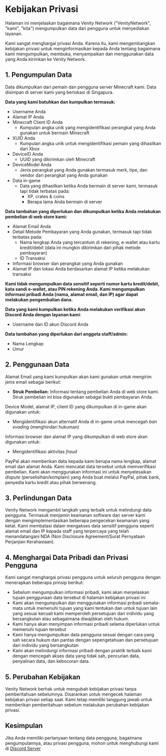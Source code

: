 # Kebijakan Privasi

Halaman ini menjelaskan bagaimana Venity Network ("VenityNetwork", "kami", "kita") mengumpulkan data dari pengguna untuk menyediakan layanan.

Kami sangat menghargai privasi Anda. Karena itu, kami mengembangkan kebijakan privasi untuk menginformasikan kepada Anda tentang bagaimana kami mengumpulkan, membuka, menyampaikan dan menggunakan data yang Anda kirimkan ke Venity Network. 

## 1. Pengumpulan Data
Data dikumpulkan dari pemain dan pengguna server Minecraft kami. Data disimpan di server kami yang berlokasi di Singapura.

**Data yang kami butuhkan dan kumpulkan termasuk:**
- Username Anda
- Alamat IP Anda
- Minecraft Client ID Anda
  - Kumpulan angka unik yang mengidentifikasi perangkat yang Anda gunakan untuk bermain Minecraft
- XUID Anda
  - Kumpulan angka unik untuk mengidentifikasi pemain yang dihasilkan dari Xbox
- DeviceID Anda 
  - UUID yang dikirimkan oleh Minecraft
- DeviceModel Anda 
  - Jenis perangkat yang Anda gunakan termasuk merk, tipe, dan vendor dari perangkat yang Anda gunakan
- Data in-game
  - Data yang dihasilkan ketika Anda bermain di server kami, termasuk tapi tidak terbatas pada:
    - XP, crates & coins
    - Berapa lama Anda bermain di server

**Data tambahan yang diperlukan dan dikumpulkan ketika Anda melakukan pembelian di web store kami:**
- Alamat Email Anda
- Detail Metode Pembayaran yang Anda gunakan, termasuk tapi tidak terbatas pada:
  - Nama lengkap Anda yang tercantum di rekening, e-wallet atau kartu kredit/debit (data ini mungkin dikirimkan dari pihak metode pembayaran)
  - ID Transaksi
- Informasi browser dan perangkat yang Anda gunakan
- Alamat IP dan lokasi Anda berdasarkan alamat IP ketika melakukan transaksi

**Kami tidak mengumpulkan data sensitif seperti nomor kartu kredit/debit, kata sandi e-wallet, atau PIN rekening Anda. Kami mengumpulkan informasi pribadi Anda (nama, alamat email, dan IP) agar dapat melakukan pengembalian dana.**

**Data yang kami kumpulkan ketika Anda melakukan verifikasi akun Discord Anda dengan layanan kami**:
- Username dan ID akun Discord Anda

**Data tambahan yang diperlukan dari anggota staff/admin:**
- Nama Lengkap
- Umur

## 2. Penggunaan Data

Alamat Email yang kami kumpulkan akan kami gunakan untuk mengirim jenis email sebagai berikut:
- **Struk Pembelian:** Informasi tentang pembelian Anda di web store kami. Struk pembelian ini bisa digunakan sebagai bukti pembayaran Anda.

Device Model, alamat IP, client ID yang dikumpulkan di in-game akan digunakan untuk:
- Mengidentifikasi akun alternatif Anda di in-game untuk mencegah _ban evading_ (menghindari hukuman)

Informasi browser dan alamat IP yang dikumpulkan di web store akan digunakan untuk:
- Mengidentifikasi aktivitas _fraud_

PayPal akan memberikan data kepada kami berupa nama lengkap, alamat email dan alamat Anda. Kami mencatat data tersebut untuk memverifikasi pembelian. Kami akan menggunakan informasi ini untuk menyelesaikan _dispute_ (perselisihan/komplain) yang Anda buat melalui PayPal, pihak bank, penyedia kartu kredit atau pihak berwenang.

## 3. Perlindungan Data
Venity Network mengambil langkah yang terbaik untuk melindungi data pengguna. Termasuk menjamin keamanan software dan server kami dengan mengimplementasikan beberapa pengecekan keamanan yang ketat. Kami membatasi dalam mengakses data sensitif pengguna seperti alamat email dan IP kepada staff yang terpercaya yang telah menandatangani NDA (Non Disclosure Agreement/Surat Pernyataan Perjanjian Kerahasiaan).

## 4. Menghargai Data Pribadi dan Privasi Pengguna
Kami sangat menghargai privasi pengguna untuk seluruh pengguna dengan menerapkan beberapa prinsip berikut:
- Sebelum mengumpulkan informasi pribadi, kami akan menjelaskan tujuan penggunaan data tersebut di halaman kebijakan privasi ini
- Kami akan mengumpulkan dan menggunakan informasi pribadi semata-mata untuk memenuhi tujuan yang kami tentukan dan untuk tujuan lain yang sesuai kecuali kami memperoleh persetujuan dari individu yang bersangkutan atau sebagaimana diwajibkan oleh hukum.
- Kami hanya akan menyimpan informasi pribadi selama diperlukan untuk memenuhi tujuan tersebut
- Kami hanya mengumpulkan data pengguna sesuai dengan cara yang sah secara hukum dan pantas dengan sepengetahuan dan persetujuan dari individu yang bersangkutan
- Kami akan melindungi informasi pribadi dengan praktik terbaik kami dengan mencegah akses data yang tidak sah, pencurian data, penyalinan data, dan kebocoran data.

## 5. Perubahan Kebijakan
Venity Network berhak untuk mengubah kebijakan privasi tanpa pemberitahuan sebelumnya. Disarankan untuk mengecek halaman kebijakan privasi setiap saat. Kami tetap memiliki tanggung jawab untuk memberikan pemberitahuan sebelum melakukan perubahan kebijakan privasi.

## Kesimpulan
Jika Anda memiliki pertanyaan tentang data pengguna, bagaimana pengumpulannya, atau privasi pengguna, mohon untuk menghubungi kami di [Discord Server](https://venitymc.com/discord)

